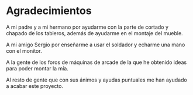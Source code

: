 # Agradecimientos

A mi padre y a mi hermano por ayudarme con la parte de cortado y chapado de los tableros, además de ayudarme en el montaje del  mueble.

A mi amigo Sergio por enseñarme a usar el soldador y echarme una mano con el monitor.

A la gente de los foros de máquinas de arcade de la que he obtenido ideas para poder montar la mía.

Al resto de gente que con sus ánimos y ayudas puntuales me han ayudado a acabar este proyecto.
